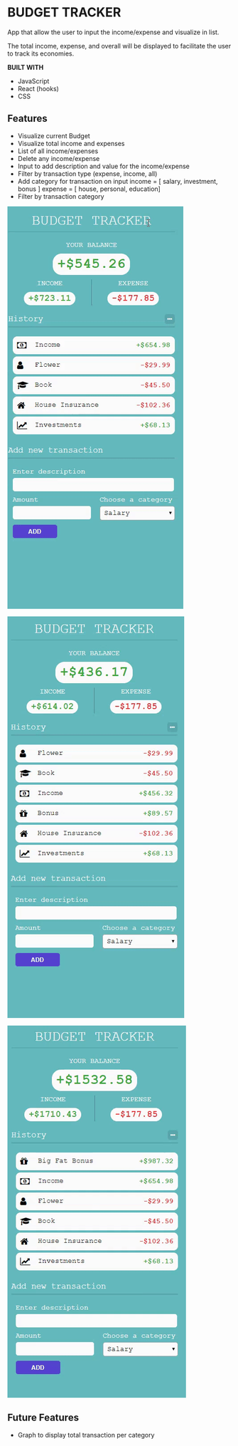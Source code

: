 # BUDGET TRACKER

App that allow the user to input the income/expense and visualize in list.

The total income, expense, and overall will be displayed to facilitate the user to track its economies.

**BUILT WITH**
- JavaScript
- React (hooks)
- CSS

## Features

* Visualize current Budget
* Visualize total income and expenses
* List of all income/expenses
* Delete any income/expense
* Input to add description and value for the income/expense
* Filter by transaction type (expense, income, all)
* Add category for transaction on input
  income = [ salary, investment, bonus ]
  expense = [ house, personal, education]
* Filter by transaction category


!["Adding new transaction"](https://github.com/mikewitk/budget-tracker/blob/master/docs/add_transaction.gif)

!["Filtering transactions"](https://github.com/mikewitk/budget-tracker/blob/master/docs/filter_transaction.gif)

!["Removing transactions"](https://github.com/mikewitk/budget-tracker/blob/master/docs/remove_transaction.gif)

## Future Features

* Graph to display total transaction per category